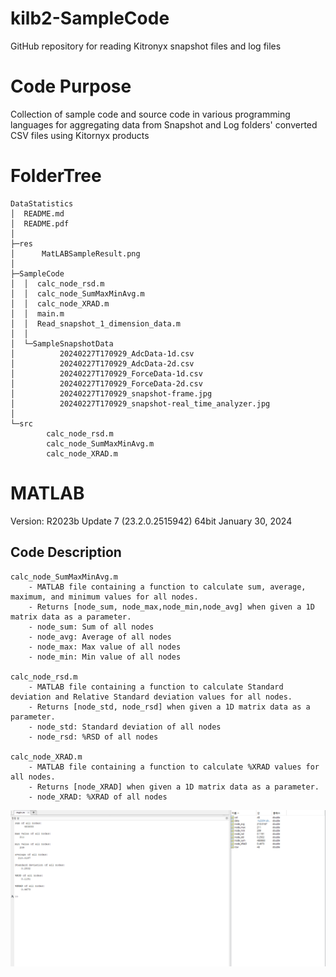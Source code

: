 # kilb2-SampleCode
 GitHub repository for reading Kitronyx snapshot files and log files

# Code Purpose
Collection of sample code and source code in various programming languages for aggregating data from Snapshot and Log folders' converted CSV files using Kitornyx products


# FolderTree
```
DataStatistics
│  README.md
│  README.pdf
│
├─res
│      MatLABSampleResult.png
│
├─SampleCode
│  │  calc_node_rsd.m
│  │  calc_node_SumMaxMinAvg.m
│  │  calc_node_XRAD.m
│  │  main.m
│  │  Read_snapshot_1_dimension_data.m
│  │
│  └─SampleSnapshotData
│          20240227T170929_AdcData-1d.csv
│          20240227T170929_AdcData-2d.csv
│          20240227T170929_ForceData-1d.csv
│          20240227T170929_ForceData-2d.csv
│          20240227T170929_snapshot-frame.jpg
│          20240227T170929_snapshot-real_time_analyzer.jpg
│
└─src
        calc_node_rsd.m
        calc_node_SumMaxMinAvg.m
        calc_node_XRAD.m
```

# MATLAB
Version: R2023b Update 7 (23.2.0.2515942) 64bit January 30, 2024  

## Code Description
```
calc_node_SumMaxMinAvg.m
    - MATLAB file containing a function to calculate sum, average, maximum, and minimum values for all nodes.
    - Returns [node_sum, node_max,node_min,node_avg] when given a 1D matrix data as a parameter.
    - node_sum: Sum of all nodes
    - node_avg: Average of all nodes
    - node_max: Max value of all nodes
    - node_min: Min value of all nodes

calc_node_rsd.m
    - MATLAB file containing a function to calculate Standard deviation and Relative Standard deviation values for all nodes.
    - Returns [node_std, node_rsd] when given a 1D matrix data as a parameter.
    - node_std: Standard deviation of all nodes
    - node_rsd: %RSD of all nodes

calc_node_XRAD.m
    - MATLAB file containing a function to calculate %XRAD values for all nodes.
    - Returns [node_XRAD] when given a 1D matrix data as a parameter.
    - node_XRAD: %XRAD of all nodes

```

![sample code image](res/MatLABSampleResult.png)
